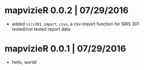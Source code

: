# mapvizieR 0.0.2 | 07/29/2016

* added `sirs301_import_csvs`, a csv import function for SIRS 301 tested/not tested report data

# mapvizieR 0.0.1 | 07/29/2016

* hello, world!
